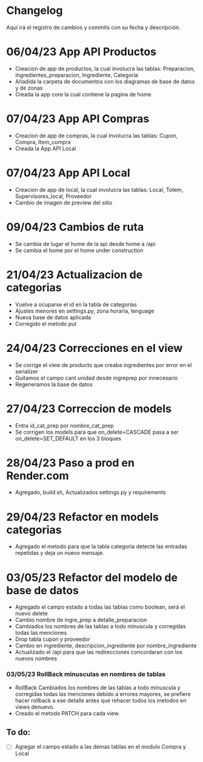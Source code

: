 # Changelog
Aquí irá el registro de cambios y commits con su fecha y descripción.

# 06/04/23 App API Productos
- Creacion de app de productos, la cual involucra las tablas: Preparacion, Ingredientes_preparacion, Ingrediente, Categoria
- Añadida la carpeta de documentos con los diagramas de base de datos y de zonas
- Creada la app core la cual contiene la pagina de home

# 07/04/23 App API Compras
- Creacion de app de compras, la cual involucra las tablas: Cupon, Compra, Item_compra
- Creada la App API Local 

# 07/04/23 App API Local
- Creacion de app de local, la cual involucra las tablas: Local, Totem, Supervisores_local, Proveedor
- Cambio de imagen de preview del sitio

# 09/04/23 Cambios de ruta
- Se cambia de lugar el home de la api desde home a /api
- Se cambia el home por el home under construction

# 21/04/23 Actualizacion de categorias
- Vuelve a ocuparse el id en la tabla de categorias
- Ajustes menores en settings.py, zona horaria, lenguage
- Nueva base de datos aplicada
- Corregido el metodo put

# 24/04/23 Correcciones en el view
- Se corrige el view de producto que creaba ingredientes por error en el serializer
- Quitamos el campo cant unidad desde ingreprep por innecesario
- Regeneramos la base de datos

# 27/04/23 Correccion de models
- Entra id_cat_prep por nombre_cat_prep
- Se corrigen los models para que on_delete=CASCADE pasa a ser on_delete=SET_DEFAULT en los 3 bloques

# 28/04/23 Paso a prod en Render.com
- Agregado, build.sh, Actualizados settings.py y requirements

# 29/04/23 Refactor en models categorias
- Agregado el metodo para que la tabla categoria detecte las entradas repetidas y deja un nuevo mensaje.

# 03/05/23 Refactor del modelo de base de datos
- Agregado el campo estado a todas las tablas como boolean, será el nuevo delete
- Cambio nombre de ingre_prep a detalle_preparacion
- Cambiados los nombres de las tablas a todo minuscula y corregidas todas las menciones
- Drop tabla cupon y proveedor
- Cambio en ingrediente, descripcion_ingrediente por nombre_ingrediente
- Actualizado el /api para que las redirecciones concordaran con los nuevos nombres

### 03/05/23 RollBack minusculas en nombres de tablas
- RollBack Cambiados los nombres de las tablas a todo minuscula y corregidas todas las menciones debido a errores mayores, se prefiere hacer rollback a ese detalle antes que rehacer todos los metodos en views denuevo.
- Creado el metodo PATCH para cada view.

## To do:
- [ ] Agregar el campo estado a las demas tablas en el modulo Compra y Local
